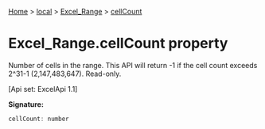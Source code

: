 [Home](./index) &gt; [local](local.md) &gt; [Excel\_Range](local.excel_range.md) &gt; [cellCount](local.excel_range.cellcount.md)

# Excel\_Range.cellCount property

Number of cells in the range. This API will return -1 if the cell count exceeds 2^31-1 (2,147,483,647). Read-only. 

 \[Api set: ExcelApi 1.1\]

**Signature:**
```javascript
cellCount: number
```
